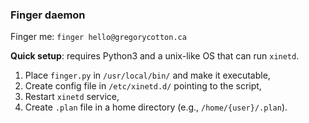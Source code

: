 ### Finger daemon

Finger me: `finger hello@gregorycotton.ca`

**Quick setup**: requires Python3 and a unix-like OS that can run `xinetd`.

1.  Place `finger.py` in `/usr/local/bin/` and make it executable,
2.  Create config file in `/etc/xinetd.d/` pointing to the script,
3.  Restart `xinetd` service,
4.  Create `.plan` file in a home directory (e.g., `/home/{user}/.plan`).
